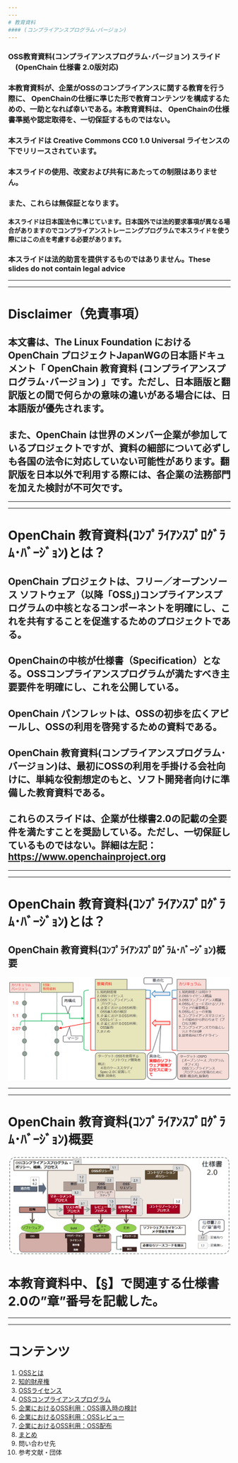 ```yaml
---
---
# 教育資料
#### (コンプライアンスプログラム･バージョン)
---
```

### OSS教育資料(コンプライアンスプログラム･バージョン) スライド 　(OpenChain 仕様書 2.0版対応)
### 本教育資料が、企業がOSSのコンプライアンスに関する教育を行う際に、 OpenChainの仕様に準じた形で教育コンテンツを構成するための、一助となれば幸いである。本教育資料は、 OpenChainの仕様書準拠や認定取得を、一切保証するものではない。

### 本スライドは Creative Commons CC0 1.0 Universal ライセンスの下でリリースされています。
### 本スライドの使用、改変および共有にあたっての制限はありません。
### また、これらは無保証となります。

#### 本スライドは日本国法令に準じています。日本国外では法的要求事項が異なる場合がありますのでコンプライアンストレーニングプログラムで本スライドを使う際にはこの点を考慮する必要があります。
### 本スライドは法的助言を提供するものではありません。These slides do not contain legal advice


---
---
# Disclaimer（免責事項）

## 本文書は、The Linux Foundation におけるOpenChain プロジェクトJapanWGの日本語ドキュメント「 OpenChain 教育資料 (コンプライアンスプログラム･バージョン) 」です。ただし、日本語版と翻訳版との間で何らかの意味の違いがある場合には、日本語版が優先されます。 
## また、OpenChain は世界のメンバー企業が参加しているプロジェクトですが、資料の細部について必ずしも各国の法令に対応していない可能性があります。翻訳版を日本以外で利用する際には、各企業の法務部門を加えた検討が不可欠です。 
 

---
---
# OpenChain 教育資料(ｺﾝﾌﾟﾗｲｱﾝｽﾌﾟﾛｸﾞﾗﾑ･ﾊﾞｰｼﾞｮﾝ)とは？

## OpenChain プロジェクトは、フリー／オープンソース ソフトウェア（以降「OSS」)コンプライアンスプログラムの中核となるコンポーネントを明確にし、これを共有することを促進するためのプロジェクトである。
## OpenChainの中核が仕様書（Specification）となる。OSSコンプライアンスプログラムが満たすべき主要要件を明確にし、これを公開している。
## OpenChain パンフレットは、OSSの初歩を広くアピールし、OSSの利用を啓発するための資料である。
## OpenChain 教育資料(コンプライアンスプログラム･バージョン)は、最初にOSSの利用を手掛ける会社向けに、単純な役割想定のもと、ソフト開発者向けに準備した教育資料である。
## これらのスライドは、企業が仕様書2.0の記載の全要件を満たすことを奨励している。ただし、一切保証しているものではない。詳細は左記：https://www.openchainproject.org


---
---
# OpenChain 教育資料(ｺﾝﾌﾟﾗｲｱﾝｽﾌﾟﾛｸﾞﾗﾑ･ﾊﾞｰｼﾞｮﾝ)とは？

## OpenChain 教育資料(ｺﾝﾌﾟﾗｲｱﾝｽﾌﾟﾛｸﾞﾗﾑ･ﾊﾞｰｼﾞｮﾝ)概要
![OpenChain 教育資料(ｺﾝﾌﾟﾗｲｱﾝｽﾌﾟﾛｸﾞﾗﾑ･ﾊﾞｰｼﾞｮﾝ)概要](img/introduction_1.png)

---
---
# OpenChain 教育資料(ｺﾝﾌﾟﾗｲｱﾝｽﾌﾟﾛｸﾞﾗﾑ･ﾊﾞｰｼﾞｮﾝ)概要
![OpenChain 教育資料(ｺﾝﾌﾟﾗｲｱﾝｽﾌﾟﾛｸﾞﾗﾑ･ﾊﾞｰｼﾞｮﾝ)概要](img/introduction_2.png)
# 本教育資料中、【§】で関連する仕様書2.0の”章”番号を記載した。

---
---
# コンテンツ
1. [OSSとは](what_is_OSS.md)
1. [知的財産権](Intellectual_Property.md)
1. [OSSライセンス](OSS_License.md)
1. [OSSコンプライアンスプログラム](oss_compliance_program.md)
1. [企業におけるOSS利用：OSS導入時の検討](OSS_Inbound.md)
1. [企業におけるOSS利用：OSSレビュー](OSS_Review.md)
1. [企業におけるOSS利用：OSS配布](OSS_Distribution.md)
1. [まとめ](Conclusion.md)
1. 問い合わせ先
1. 参考文献・団体

